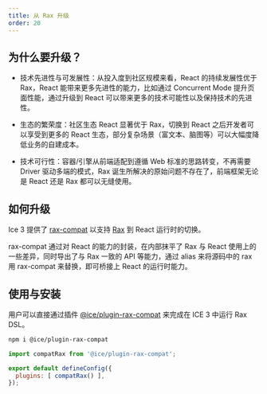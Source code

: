 ```yaml
---
title: 从 Rax 升级
order: 20
---
```


## 为什么要升级？

* 技术先进性与可发展性：从投入度到社区规模来看，React 的持续发展性优于 Rax，React 能带来更多先进性的能力，比如通过 Concurrent Mode 提升页面性能，通过升级到 React 可以带来更多的技术可能性以及保持技术的先进性。

* 生态的繁荣度：社区生态 React 显著优于 Rax，切换到 React 之后开发者可以享受到更多的 React 生态，部分复杂场景（富文本、脑图等）可以大幅度降低业务的自建成本。

* 技术可行性：容器/引擎从前端适配到遵循 Web 标准的思路转变，不再需要 Driver 驱动多端的模式，Rax 诞生所解决的原始问题不存在了，前端框架无论是 React 还是 Rax 都可以无缝使用。

## 如何升级

Ice 3 提供了 [rax-compat](https://github.com/ice-lab/ice-next/tree/master/packages/rax-compat) 以支持 [Rax](https://github.com/alibaba/rax) 到 React 运行时的切换。

rax-compat 通过对 React 的能力的封装，在内部抹平了 Rax 与 React 使用上的一些差异，同时导出了与 Rax 一致的 API 等能力，通过 alias 来将源码中的 rax 用 rax-compat 来替换，即可桥接上 React 的运行时能力。

## 使用与安装

用户可以直接通过插件 [@ice/plugin-rax-compat](https://www.npmjs.com/package/@ice/plugin-rax-compat) 来完成在 ICE 3 中运行 Rax DSL。

```bash
npm i @ice/plugin-rax-compat
```

```js
import compatRax from '@ice/plugin-rax-compat';

export default defineConfig({
  plugins: [ compatRax() ],
});
```
